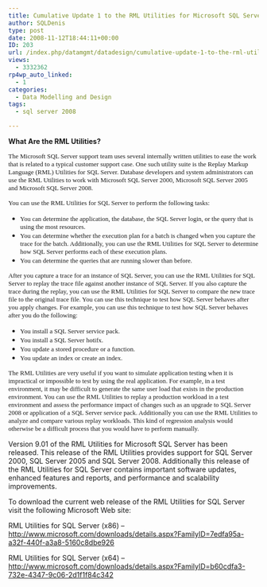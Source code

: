 ```yaml
---
title: Cumulative Update 1 to the RML Utilities for Microsoft SQL Server Released
author: SQLDenis
type: post
date: 2008-11-12T18:44:11+00:00
ID: 203
url: /index.php/datamgmt/datadesign/cumulative-update-1-to-the-rml-utilities/
views:
  - 3332362
rp4wp_auto_linked:
  - 1
categories:
  - Data Modelling and Design
tags:
  - sql server 2008

---
```

**What Are the RML Utilities?** 

<font face="Calibri" size="2">The Microsoft SQL Server support team uses several internally written utilities to ease the work that is related to a typical customer support case.  One such utility suite is the Replay Markup Language (RML) Utilities for SQL Server.  Database developers and system administrators can use the RML Utilities to work with Microsoft SQL Server 2000, Microsoft SQL Server 2005 and Microsoft SQL Server 2008. </font>

<font face="Calibri" size="2">You can use the RML Utilities for SQL Server to perform the following tasks: </font>

  * <font face="Calibri" size="2">You can determine the application, the database, the SQL Server login, or the query that is using the most resources.</font> 
  * <font face="Calibri" size="2">You can determine whether the execution plan for a batch is changed when you capture the trace for the batch.  Additionally, you can use the RML Utilities for SQL Server to determine how SQL Server performs each of these execution plans.</font> 
  * <font face="Calibri" size="2">You can determine the queries that are running slower than before. </font>

<font face="Calibri" size="2">After you capture a trace for an instance of SQL Server, you can use the RML Utilities for SQL Server to replay the trace file against another instance of SQL Server. If you also capture the trace during the replay, you can use the RML Utilities for SQL Server to compare the new trace file to the original trace file. You can use this technique to test how SQL Server behaves after you apply changes. For example, you can use this technique to test how SQL Server behaves after you do the following: </font>

  * <font face="Calibri" size="2">You install a SQL Server service pack.</font> 
  * <font face="Calibri" size="2">You install a SQL Server hotifx.</font> 
  * <font face="Calibri" size="2">You update a stored procedure or a function.</font> 
  * <font face="Calibri" size="2">You update an index or create an index. </font>

<font face="Calibri" size="2">The RML Utilities are very useful if you want to simulate application testing when it is impractical or impossible to test by using the real application.  For example, in a test environment, it may be difficult to generate the same user load that exists in the production environment.  You can use the RML Utilities to replay a production workload in a test environment and assess the performance impact of changes such as an upgrade to SQL Server 2008 or application of a SQL Server service pack.  Additionally you can use the RML Utilities to analyze and compare various replay workloads.  This kind of regression analysis would otherwise be a difficult process that you would have to perform manually.</font>

Version 9.01 of the RML Utilities for Microsoft SQL Server has been released. This release of the RML Utilities provides support for SQL Server 2000, SQL Server 2005 and SQL Server 2008. Additionally this release of the RML Utilities for SQL Server contains important software updates, enhanced features and reports, and performance and scalability improvements.

To download the current web release of the RML Utilities for SQL Server visit the following Microsoft Web site:

RML Utilities for SQL Server (x86) – http://www.microsoft.com/downloads/details.aspx?FamilyID=7edfa95a-a32f-440f-a3a8-5160c8dbe926

RML Utilities for SQL Server (x64) – http://www.microsoft.com/downloads/details.aspx?FamilyID=b60cdfa3-732e-4347-9c06-2d1f1f84c342